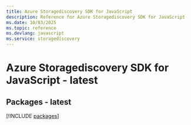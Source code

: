 ```yaml
---
title: Azure Storagediscovery SDK for JavaScript
description: Reference for Azure Storagediscovery SDK for JavaScript
ms.date: 10/03/2025
ms.topic: reference
ms.devlang: javascript
ms.service: storagediscovery
---
```

# Azure Storagediscovery SDK for JavaScript - latest
## Packages - latest
[!INCLUDE [packages](storagediscovery-index.md)]